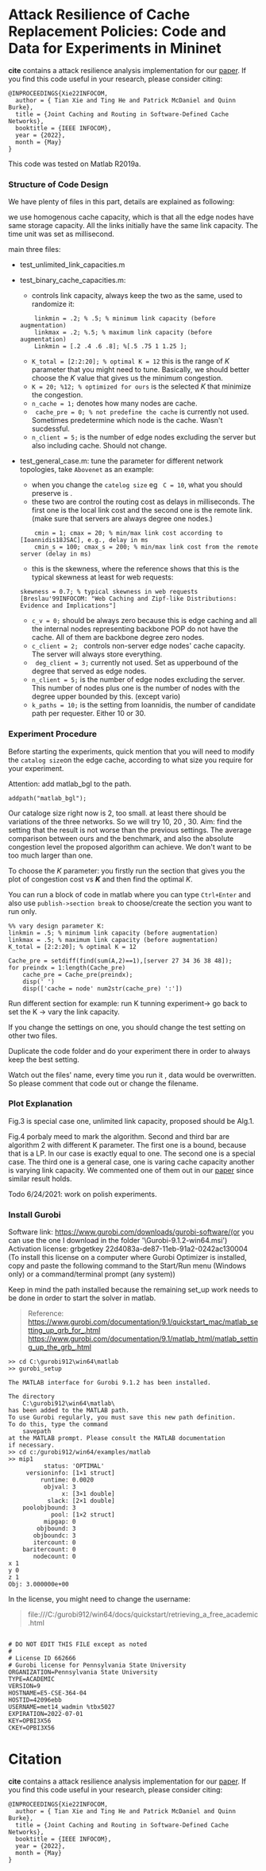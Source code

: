 # Attack Resilience of Cache Replacement Policies: Code and Data for Experiments in Mininet

**cite** contains a attack resilience analysis implementation for our [paper](https://nsrg.cse.psu.edu/tbd).  If you find this code useful in your research, please consider citing:

    @INPROCEEDINGS{Xie22INFOCOM,
      author = { Tian Xie and Ting He and Patrick McDaniel and Quinn Burke},
      title = {Joint Caching and Routing in Software-Defined Cache Networks},
      booktitle = {IEEE INFOCOM},
      year = {2022},
      month = {May}
    }

This code was tested on Matlab R2019a.


### Structure of Code Design
We have plenty of files in this part, details are explained as following:

we use homogenous cache capacity, which is that all the edge nodes have same storage capacity. All the links initially have the same link capacity. The time unit was set as millisecond.

main three files:

- test_unlimited_link_capacities.m

- test_binary_cache_capacities.m:
    
    - controls link capacity, always keep the two as the same, used to randomize it:
    ```
        linkmin = .2; % .5; % minimum link capacity (before augmentation)
        linkmax = .2; %.5; % maximum link capacity (before augmentation)
        Linkmin = [.2 .4 .6 .8]; %[.5 .75 1 1.25 ];
  ``` 
    - `K_total = [2:2:20]; % optimal K = 12` this is the range of _K_ parameter that you might need to tune. Basically, we should better choose the _K_ value that gives us the minimum congestion. 
    - `K = 20; %12; % optimized for ours` is the selected _K_ that minimize the congestion.
    - `n_cache = 1;` denotes how many nodes are cache.
    - ` cache_pre = 0; % not predefine the cache` is currently not used. Sometimes predetermine which node is the cache. Wasn't sucdessful.
    - `n_client = 5;` is the number of edge nodes excluding the server but also including cache. Should not change.
    
- test_general_case.m: tune the parameter for different network topologies, take `Abovenet` as an example:
    - when you change the `catelog size` eg ` C = 10`, what you should preserve is .
    - these two are control the routing cost as delays in milliseconds. The first one is the local link cost and the second one is the remote link. (make sure that servers are always degree one nodes.)
    ```
        cmin = 1; cmax = 20; % min/max link cost according to [Ioannidis18JSAC], e.g., delay in ms
        cmin_s = 100; cmax_s = 200; % min/max link cost from the remote server (delay in ms)  
  ```
    - this is the skewness, where the reference shows that this is the typical skewness at least for web requests:
    ```
  skewness = 0.7; % typical skewness in web requests [Breslau'99INFOCOM: "Web Caching and Zipf-like Distributions: Evidence and Implications"]  
  ```
    - `c_v = 0;` should be always zero because this is edge caching and all the internal nodes representing backbone POP do not have the cache. All of them are backbone degree zero nodes.
    - `c_client = 2; ` controls non-server edge nodes' cache capacity. The server will always store everything.
    - ` deg_client = 3;` currently not used. Set as upperbound of the degree that served as edge nodes.
    - `n_client = 5;` is the number of edge nodes excluding the server. This number of nodes plus one is the number of nodes with the degree upper bounded by this. (except vario)
    - `k_paths = 10;` is the setting from Ioannidis, the number of candidate path per requester. Either 10 or 30.


### Experiment Procedure
Before starting the experiments, quick mention that you will need to modify the `catalog size`on the edge cache, according to what size you require for your experiment. 

Attention: add matlab_bgl to the path.
```
addpath("matlab_bgl");
```

Our cataloge size right now is 2, too small. at least there should be variations of the three networks. So we will try 10, 20 , 30.
Aim: find the setting that the result is not worse than the previous settings.
The average comparison between ours and the benchmark, and also the absolute congestion level the proposed algorithm can achieve. We don't want to be too much larger than one.

To choose the _K_ parameter: you firstly run the section that gives you the plot of congestion cost vs **_K_** and then find the optimal _K_.

You can run a block of code in matlab where you can type
`Ctrl+Enter` and also use `publish->section break` to choose/create the section you want to run only.
```
%% vary design parameter K:
linkmin = .5; % minimum link capacity (before augmentation)
linkmax = .5; % maximum link capacity (before augmentation)
K_total = [2:2:20]; % optimal K = 12

Cache_pre = setdiff(find(sum(A,2)==1),[server 27 34 36 38 48]);
for preindx = 1:length(Cache_pre)
    cache_pre = Cache_pre(preindx);
    disp(' ')
    disp(['cache = node' num2str(cache_pre) ':'])
```
Run different section for example:
run K tunning experiment-> go back to set the K -> vary the link capacity.

If you change the settings on one, you should change the test setting on other two files.

Duplicate the code folder and do your experiment there in order to always keep the best setting.

Watch out the files' name, every time you run it , data would be overwritten. So please comment that code out or change the filename.

### Plot Explanation
Fig.3 is special case one, unlimited link capacity, proposed should be Alg.1.

Fig.4 porbaly meed to mark the algorithm. Second and third bar are algorithm 2 with different K parameter. The first one is a bound, because that is a LP. In our case is exactly equal to one. The second one is a special case. The third one is a general case, one is varing cache capacity another is varying link capacity. We commented one of them out in our [paper](https://nsrg.cse.psu.edu/files/tbd) since similar result holds. 

Todo 6/24/2021:
work on polish experiments.


### Install Gurobi
Software link: https://www.gurobi.com/downloads/gurobi-software/(or you can use the one I download in the folder '\Gurobi-9.1.2-win64.msi')
Activation license: grbgetkey 22d4083a-de87-11eb-91a2-0242ac130004 
(To install this license on a computer where Gurobi Optimizer is installed, copy and paste the following command to the Start/Run menu (Windows only) or a command/terminal prompt (any system))

Keep in mind the path installed because the remaining set_up work needs to be done in order to start the solver in matlab. 
>Reference: 
>https://www.gurobi.com/documentation/9.1/quickstart_mac/matlab_setting_up_grb_for_.html
>https://www.gurobi.com/documentation/9.1/matlab_html/matlab_setting_up_the_grb_.html

```
>> cd C:\gurobi912\win64\matlab
>> gurobi_setup

The MATLAB interface for Gurobi 9.1.2 has been installed.

The directory
    C:\gurobi912\win64\matlab\
has been added to the MATLAB path.
To use Gurobi regularly, you must save this new path definition.
To do this, type the command
    savepath
at the MATLAB prompt. Please consult the MATLAB documentation
if necessary.
>> cd c:/gurobi912/win64/examples/matlab
>> mip1
          status: 'OPTIMAL'
     versioninfo: [1×1 struct]
         runtime: 0.0020
          objval: 3
               x: [3×1 double]
           slack: [2×1 double]
    poolobjbound: 3
            pool: [1×2 struct]
          mipgap: 0
        objbound: 3
       objboundc: 3
       itercount: 0
    baritercount: 0
       nodecount: 0
x 1
y 0
z 1
Obj: 3.000000e+00

```

In the license, you might need to change the username:
>file:///C:/gurobi912/win64/docs/quickstart/retrieving_a_free_academic.html
```

# DO NOT EDIT THIS FILE except as noted
#
# License ID 662666
# Gurobi license for Pennsylvania State University
ORGANIZATION=Pennsylvania State University
TYPE=ACADEMIC
VERSION=9
HOSTNAME=E5-CSE-364-04
HOSTID=42096ebb
USERNAME=met14_wadmin %tbx5027
EXPIRATION=2022-07-01
KEY=OPBI3X56
CKEY=OPBI3X56
```

# Citation
**cite** contains a attack resilience analysis implementation for our [paper](https://nsrg.cse.psu.edu/files/tbd).  If you find this code useful in your research, please consider citing:

    @INPROCEEDINGS{Xie22INFOCOM,
      author = { Tian Xie and Ting He and Patrick McDaniel and Quinn Burke},
      title = {Joint Caching and Routing in Software-Defined Cache Networks},
      booktitle = {IEEE INFOCOM},
      year = {2022},
      month = {May}
    }
